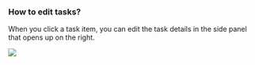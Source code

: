 ### How to edit tasks?

When you click a task item, you can edit the task details in the side panel that opens up on the right.

![](../../../images/chrome-extension/task/5.2.2.png)

